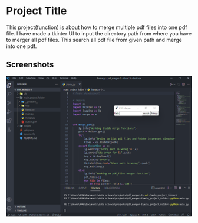 
# Project Title

This project(function) is about how to merge multiple pdf files into one pdf file.
I have made a tkinter UI to input the directory path from where you have to merger all pdf files.
This search all pdf file from given path and merge into one pdf.




## Screenshots

![App Screenshot](https://github.com/apunetha/pdf_merger/blob/main/image.png)
